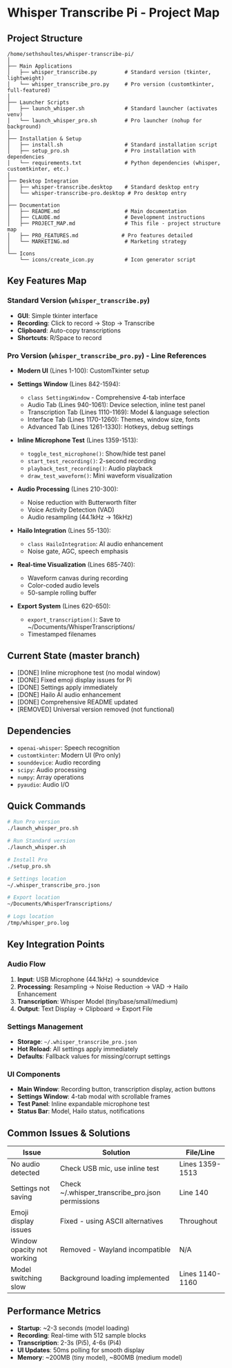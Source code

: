 # Whisper Transcribe Pi - Project Map

## Project Structure
```
/home/sethshoultes/whisper-transcribe-pi/
│
├── Main Applications
│   ├── whisper_transcribe.py         # Standard version (tkinter, lightweight)
│   └── whisper_transcribe_pro.py     # Pro version (customtkinter, full-featured)
│
├── Launcher Scripts
│   ├── launch_whisper.sh             # Standard launcher (activates venv)
│   └── launch_whisper_pro.sh         # Pro launcher (nohup for background)
│
├── Installation & Setup
│   ├── install.sh                    # Standard installation script
│   ├── setup_pro.sh                  # Pro installation with dependencies
│   └── requirements.txt              # Python dependencies (whisper, customtkinter, etc.)
│
├── Desktop Integration
│   ├── whisper-transcribe.desktop    # Standard desktop entry
│   └── whisper-transcribe-pro.desktop # Pro desktop entry
│
├── Documentation
│   ├── README.md                     # Main documentation
│   ├── CLAUDE.md                     # Development instructions
│   ├── PROJECT_MAP.md                # This file - project structure map
│   ├── PRO_FEATURES.md              # Pro features detailed
│   └── MARKETING.md                  # Marketing strategy
│
└── Icons
    └── icons/create_icon.py          # Icon generator script
```

## Key Features Map

### Standard Version (`whisper_transcribe.py`)
- **GUI**: Simple tkinter interface
- **Recording**: Click to record → Stop → Transcribe
- **Clipboard**: Auto-copy transcriptions
- **Shortcuts**: R/Space to record

### Pro Version (`whisper_transcribe_pro.py`) - Line References
- **Modern UI** (Lines 1-100): CustomTkinter setup
- **Settings Window** (Lines 842-1594): 
  - `class SettingsWindow` - Comprehensive 4-tab interface
  - Audio Tab (Lines 940-1061): Device selection, inline test panel
  - Transcription Tab (Lines 1110-1169): Model & language selection
  - Interface Tab (Lines 1170-1260): Themes, window size, fonts
  - Advanced Tab (Lines 1261-1330): Hotkeys, debug settings
  
- **Inline Microphone Test** (Lines 1359-1513):
  - `toggle_test_microphone()`: Show/hide test panel
  - `start_test_recording()`: 2-second recording
  - `playback_test_recording()`: Audio playback
  - `draw_test_waveform()`: Mini waveform visualization

- **Audio Processing** (Lines 210-300):
  - Noise reduction with Butterworth filter
  - Voice Activity Detection (VAD)
  - Audio resampling (44.1kHz → 16kHz)

- **Hailo Integration** (Lines 55-130):
  - `class HailoIntegration`: AI audio enhancement
  - Noise gate, AGC, speech emphasis

- **Real-time Visualization** (Lines 685-740):
  - Waveform canvas during recording
  - Color-coded audio levels
  - 50-sample rolling buffer

- **Export System** (Lines 620-650):
  - `export_transcription()`: Save to ~/Documents/WhisperTranscriptions/
  - Timestamped filenames

## Current State (master branch)
- [DONE] Inline microphone test (no modal window)
- [DONE] Fixed emoji display issues for Pi
- [DONE] Settings apply immediately
- [DONE] Hailo AI audio enhancement
- [DONE] Comprehensive README updated
- [REMOVED] Universal version removed (not functional)

## Dependencies
- `openai-whisper`: Speech recognition
- `customtkinter`: Modern UI (Pro only)
- `sounddevice`: Audio recording
- `scipy`: Audio processing
- `numpy`: Array operations
- `pyaudio`: Audio I/O

## Quick Commands
```bash
# Run Pro version
./launch_whisper_pro.sh

# Run Standard version  
./launch_whisper.sh

# Install Pro
./setup_pro.sh

# Settings location
~/.whisper_transcribe_pro.json

# Export location
~/Documents/WhisperTranscriptions/

# Logs location
/tmp/whisper_pro.log
```

## Key Integration Points

### Audio Flow
1. **Input**: USB Microphone (44.1kHz) -> sounddevice
2. **Processing**: Resampling -> Noise Reduction -> VAD -> Hailo Enhancement
3. **Transcription**: Whisper Model (tiny/base/small/medium)
4. **Output**: Text Display -> Clipboard -> Export File

### Settings Management
- **Storage**: `~/.whisper_transcribe_pro.json`
- **Hot Reload**: All settings apply immediately
- **Defaults**: Fallback values for missing/corrupt settings

### UI Components
- **Main Window**: Recording button, transcription display, action buttons
- **Settings Window**: 4-tab modal with scrollable frames
- **Test Panel**: Inline expandable microphone test
- **Status Bar**: Model, Hailo status, notifications

## Common Issues & Solutions

| Issue | Solution | File/Line |
|-------|----------|-----------|
| No audio detected | Check USB mic, use inline test | Lines 1359-1513 |
| Settings not saving | Check ~/.whisper_transcribe_pro.json permissions | Line 140 |
| Emoji display issues | Fixed - using ASCII alternatives | Throughout |
| Window opacity not working | Removed - Wayland incompatible | N/A |
| Model switching slow | Background loading implemented | Lines 1140-1160 |

## Performance Metrics
- **Startup**: ~2-3 seconds (model loading)
- **Recording**: Real-time with 512 sample blocks
- **Transcription**: 2-3s (Pi5), 4-6s (Pi4)
- **UI Updates**: 50ms polling for smooth display
- **Memory**: ~200MB (tiny model), ~800MB (medium model)